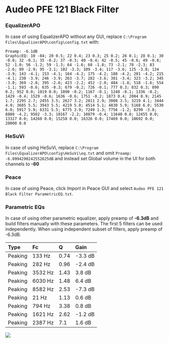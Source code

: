 # Audeo PFE 121 Black Filter

### EqualizerAPO
In case of using EqualizerAPO without any GUI, replace `C:\Program Files\EqualizerAPO\config\config.txt`
with:
```
Preamp: -6.1dB
GraphicEQ: 10 -84; 20 0.5; 22 0.4; 23 0.3; 25 0.2; 26 0.1; 28 0.1; 30 -0.0; 32 -0.1; 35 -0.2; 37 -0.3; 40 -0.4; 42 -0.5; 45 -0.6; 49 -0.8; 52 -1.0; 56 -1.2; 59 -1.3; 64 -1.6; 68 -1.8; 73 -2.1; 78 -2.3; 83 -2.6; 89 -2.9; 95 -3.1; 102 -3.3; 109 -3.4; 117 -3.6; 125 -3.8; 134 -3.9; 143 -4.1; 153 -4.1; 164 -4.2; 175 -4.2; 188 -4.2; 201 -4.2; 215 -4.1; 230 -3.9; 246 -3.9; 263 -3.7; 282 -3.6; 301 -3.4; 323 -3.2; 345 -3.0; 369 -2.8; 395 -2.6; 423 -2.2; 452 -2.0; 484 -1.8; 518 -1.6; 554 -1.1; 593 -0.6; 635 -0.3; 679 -0.2; 726 -0.1; 777 0.3; 832 0.3; 890 0.2; 952 0.0; 1019 0.0; 1090 -0.2; 1167 -0.1; 1248 -0.1; 1336 -0.2; 1429 -0.4; 1529 -0.6; 1636 -0.6; 1751 -0.2; 1873 0.4; 2004 0.9; 2145 1.7; 2295 2.7; 2455 3.5; 2627 3.2; 2811 2.9; 3008 3.5; 3219 4.1; 3444 4.9; 3685 5.5; 3943 5.5; 4219 5.0; 4514 5.1; 4830 5.9; 5168 6.0; 5530 6.0; 5917 5.9; 6331 5.5; 6775 3.9; 7249 1.3; 7756 -1.2; 8299 -3.8; 8880 -4.2; 9502 -3.3; 10167 -2.2; 10879 -0.4; 11640 0.0; 12455 0.0; 13327 0.0; 14260 0.0; 15258 0.0; 16326 0.0; 17469 0.0; 18692 0.0; 20000 0.0
```

### HeSuVi
In case of using HeSuVi, replace `C:\Program Files\EqualizerAPO\config\HeSuVi\eq.txt` and omit `Preamp:
-6.0994290242552625dB` and instead set Global volume in the UI for both channels to **-60**

### Peace
In case of using Peace, click *Import* in Peace GUI and select `Audeo PFE 121 Black Filter ParametricEQ.txt`.

### Parametric EQs
In case of using other parametric equalizer, apply preamp of **-6.3dB** and build filters manually
with these parameters. The first 5 filters can be used independently.
When using independent subset of filters, apply preamp of -6.3dB.

| Type    | Fc      |    Q | Gain    |
|:--------|:--------|:-----|:--------|
| Peaking | 133 Hz  | 0.74 | -3.3 dB |
| Peaking | 282 Hz  | 0.96 | -2.4 dB |
| Peaking | 3532 Hz | 1.43 | 3.8 dB  |
| Peaking | 6030 Hz | 1.48 | 6.4 dB  |
| Peaking | 8582 Hz | 2.53 | -7.3 dB |
| Peaking | 21 Hz   | 1.13 | 0.6 dB  |
| Peaking | 794 Hz  | 3.38 | 0.8 dB  |
| Peaking | 1621 Hz | 2.62 | -1.2 dB |
| Peaking | 2387 Hz | 7.1  | 1.6 dB  |

![](https://raw.githubusercontent.com/jaakkopasanen/AutoEq/master/results/innerfidelity/sbaf-serious/Audeo%20PFE%20121%20Black%20Filter/Audeo%20PFE%20121%20Black%20Filter.png)